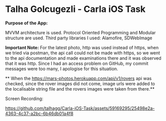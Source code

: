 # Talha Golcugezli - Carla iOS Task

**Purpose of the App:**

MVVM architecture is used. Protocol Oriented Programming and Modular structure are used.
Third party libraries I used: Alamofire, SDWebImage

**Important Note:**
For the latest photo, http was used instead of https, when we tried via postman, the api call could not be made with https, so we went to the api documentation and made examinations there and it was observed that it was http.
Since I had an access problem on GitHub, my commit messages were too many, I apologise for this situation.

** When the https://mars-photos.herokuapp.com/api/v1/rovers api was checked, since the rover images did not come, image urls were added to the localisable string file and the rovers images were taken from there.**

Screen Recording:

https://github.com/talhagg/Carla-iOS-Task/assets/59169295/25498e2a-4363-4c37-a2bc-6b46db01a4f8

